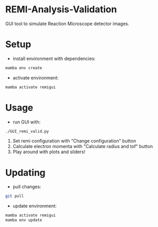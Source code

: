 <!--
SPDX-FileCopyrightText: 2025 Patrizia Schoch
SPDX-FileContributor: Hannes Lindenblatt

SPDX-License-Identifier: GPL-3.0-or-later
-->

# REMI-Analysis-Validation

GUI tool to simulate Reaction Microscope detector images.

# Setup
- install environment with dependencies:
```bash
mamba env create
```
- activate environment:
```bash
mamba activate remigui
```

# Usage
- run GUI with:
```bash
./GUI_remi_valid.py
```
1. Set remi configuration with "Change configuration" button
2. Calculate electron momenta with "Calculate radius and tof" button
3. Play around with plots and sliders!

# Updating
- pull changes:
```bash
git pull
```
- update environment:
```bash
mamba activate remigui
mamba env update
```
